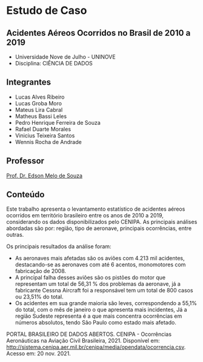 # Estudo de Caso

## Acidentes Aéreos Ocorridos no Brasil de 2010 a 2019

* Universidade Nove de Julho - UNINOVE
* Disciplina: CIÊNCIA DE DADOS

## Integrantes

* Lucas Alves Ribeiro
* Lucas Groba Moro
* Mateus Lira Cabral
* Matheus Bassi Leles
* Pedro Henrique Ferreira de Souza
* Rafael Duarte Morales
* Vinicius Teixeira Santos
* Wennis Rocha de Andrade


## Professor

[Prof. Dr. Edson Melo de Souza](https://github.com/EdsonMSouza)

## Conteúdo

Este trabalho apresenta o levantamento estatístico de acidentes aéreos ocorridos em território brasileiro entre os anos de 2010 a 2019, considerando os dados disponibilizados pelo CENIPA. As principais análises abordadas são por: região, tipo de aeronave, principais ocorrências, entre outras.

Os principais resultados da análise foram:
* As aeronaves mais afetadas são os aviões com 4.213 mil acidentes, destacando-se as aeronaves com até 6 acentos, monomotores com fabricação de 2008.
* A principal falha desses aviões são os pistões do motor que representam um total de 56,31 % dos problemas da aeronave, já a fabricante Cessna Aircraft foi a responsável tem um total de 800 casos ou 23,51% do total.
* Os acidentes em sua grande maioria são leves, correspondendo a 55,1% do total, com o mês de janeiro o que apresenta mais incidentes, Já a região Sudeste representa é a que mais concentra ocorrências em números absolutos, tendo São Paulo como estado mais afetado.


PORTAL BRASILEIRO DE DADOS ABERTOS. 
CENIPA - Ocorrências Aeronáuticas na Aviação Civil Brasileira, 2021. Disponível em: 
<http://sistema.cenipa.aer.mil.br/cenipa/media/opendata/ocorrencia.csv>. Acesso em: 20 nov. 2021.
